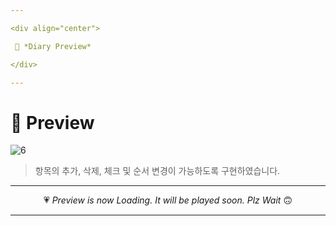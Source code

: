 ```yaml
---

<div align="center">

 💛 *Diary Preview*

</div>

---
```


# 📱 Preview
![6](https://user-images.githubusercontent.com/68846212/186569353-7d95945c-9d8c-42c9-8402-5b9341fcd73f.gif)
> 항목의 추가, 삭제, 체크 및 순서 변경이 가능하도록 구현하였습니다.  

---

<div align="center">

 💗 *Preview is now Loading. It will be played soon. Plz Wait* 🙃

</div>

---